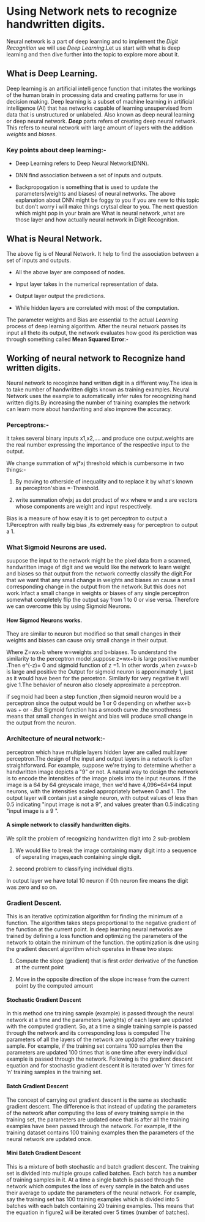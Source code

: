 # Using Network nets to recognize handwritten digits.
Neural network is a part of deep learning and to implement the *Digit Recognition* we will use *Deep Learning*.Let us start with what is 
deep learning and then dive further into the topic to explore more about it.
## What is Deep Learning.
Deep learning is an artificial intelligence function that imitates the workings of the human brain in processing data and creating patterns
for use in decision making.
Deep learning is a subset of machine learning in artificial intelligence (AI) that has networks capable of learning unsupervised from data
that is unstructured or unlabeled. Also known as deep neural learning or deep neural network.
**_Deep_** parts refers of creating deep neural network. This refers to neural network with large amount of layers with the addition *weights*
and *biases*.
### Key points about deep learning:-
* Deep Learning refers to Deep Neural Network(DNN).

* DNN find association between a set of inputs and outputs.

* Backpropogation is something that is used to update the parameters(weights and biases) of neural networks.
The above explanation about DNN might be foggy to you if you are new to this topic but don't worry i will make things crytsal clear to you.
The next question which might pop in your brain are What is neural network ,what are those layer and how actually neural network in Digit
Recognition.
## What is Neural Network.
<!---pic of neural network-->
The above fig is of Neural Network. It help to find the association between a set of inputs and outputs.
* All the above layer are composed of nodes.

* Input layer takes in the numerical representation of data.

* Output layer output the predictions.

* While hidden layers are correlated with most of the computation.
<!--- pic of a nodes with weight and biases-->
The parameter weights and Bias are essential to the actual *Learning* process of deep learning algorithm.
After the neural network passes its input all theto its output, the network evaluates how good its perdiction was through something called 
**Mean Squared Error**:-
<!---The pic of the cost function-->
## Working of neural network to Recognize hand written digits.
Neural network to recoginze hand written digit in a different way.The idea is to take number of handwritten digits known as training examples.
Neural Network uses the example to automatically infer rules for recognizing hand written digits.By increasing the number of training examples
the network can learn more about handwriting and also improve the accuracy.
<!---image of perceptron-->
### Perceptrons:-
it takes several binary inputs x1,x2,.... and produce one output.weights are the real number expressing the importance of the respective input
to the output.
<!---image of those output and threshold-->
We change summation of wj*xj threshold which is cumbersome in two things:-
1. By moving to otherside of inequality and to replace it by what's known as perceptron'sbias =-Threshold.

2. write summation ofwjxj as dot product of w.x where w and x are vectors whose components are weight and input respectively.
<!---image of output with bias-->
Bias is a measure of how esay it is to get perceptron to output a 1.Perceptron with really big bias ,its extremely easy for perceptron to 
output a 1.
### What Sigmoid Neurons are used.
suupose the input to the network might be the pixel data from a scanned, handwritten image of digit and we would like the network to learn
weight and biases so that output from the network correctly classify the digit.For that we want that any small change in weights and biases
an cause a small corresponding change in the output from the network.But this does not work.Infact a small change in weights or biases 
of any single perceptron somewhat completely flip the output say from 1 to 0 or vise versa.
Therefore we can overcome this by using Sigmoid Neurons.
#### How Sigmod Neurons works.
They are similar to neuron but modified so that small changes in their weights and biases can cause only small change in their output.
<!---image of equation of sigmoid neuron-->
Where Z=wx+b   where w=weights and b=biases.
To understand the similarity to the perceptron model,suppose z=wx+b is large positive number .Then e^(-z)= 0 and sigmoid function of z =1.
In other words ,when z=wx+b is large and positive the Output for sigmoid neuron is apporximately 1, just as it would have been for the percetron.
Similarly for very negative it will give 1.The behavior of neuron also closely approximate a perceptron.
<!---graph of sigmoid and step  function-->
if segmoid had been a step function ,then sigmoid neuron would be a perceptron since the output would be 1 or 0 depending on whether wx+b
was + or -.But Sigmoid function has a smooth curve .the smoothness means that small changes in weight and bias will produce small change 
in the output from the neuron.
### Architecture of neural network:-
perceptron which have multiple layers hidden layer are called multilayer perceptron.The design of the input and output layers in a 
network is often straightforward. For example, suppose we're trying to determine whether a handwritten image depicts a "9" or not. A 
natural way to design the network is to encode the intensities of the image pixels into the input neurons. If the image is a 64 by 64 
greyscale image, then we'd have 4,096=64×64 input neurons, with the intensities scaled appropriately between 0 and 1. The output layer will
contain just a single neuron, with output values of less than 0.5 indicating "input image is not a 9", and values greater than 0.5 indicating
"input image is a 9 ".
#### A simple network to classify handwritten digits.
We split the problem of recognizing handwritten digit into 2 sub-problem
1. We would like to break the image containing many digit into a sequence of seperating images,each containing single digit.

2. second problem to classifying individual digits.
<!---neuron network for digit recognition-->
In output layer we have total 10 neuron if 0th neuron fire means the digit was zero and so on.
### Gradient Descent.
This is an iterative optimization algorithm for finding the minimum of a function. The algorithm takes steps proportional to the negative
gradient of the function at the current point. In deep learning neural networks are trained by defining a loss function and optimizing the
parameters of the network to obtain the minimum of the function. the optimization is dne using the gradient descent algorithm which operates
in these two steps:
1. Compute the slope (gradient) that is first order derivative of the function at the current point

2. Move in the opposite direction of the slope increase from the current point by the computed amount
<!---image of equation of gradient decent-->
#### Stochastic Gradient Descent
In this method one training sample (example) is passed through the neural network at a time and the parameters (weights) of each layer are
updated with the computed gradient. So, at a time a single training sample is passed through the network and its corresponding loss is computed
The parameters of all the layers of the network are updated after every training sample. For example, if the training set contains 100 samples
then the parameters are updated 100 times that is one time after every individual example is passed through the network. Following is the
gradient descent equation and for stochastic gradient descent it is iterated over ’n’ times for ’n’ training samples in the training set.
<!---Image of the equation for SGD-->
#### Batch Gradient Descent
The concept of carrying out gradient descent is the same as stochastic gradient descent. The difference is that instead of updating the
parameters of the network after computing the loss of every training sample in the training set, the parameters are updated once that is
after all the training examples have been passed through the network. For example, if the training dataset contains 100 training examples
then the parameters of the neural network are updated once.
#### Mini Batch Gradient Descent
This is a mixture of both stochastic and batch gradient descent. The training set is divided into multiple groups called batches. 
Each batch has a number of training samples in it. At a time a single batch is passed through the network which computes the loss of every 
sample in the batch and uses their average to update the parameters of the neural network. For example, say the training set has 100 training
examples which is divided into 5 batches with each batch containing 20 training examples. This means that the equation in figure2 will be
iterated over 5 times (number of batches).


